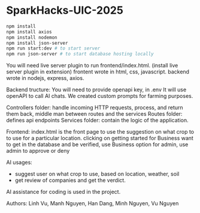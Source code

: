 # SparkHacks-UIC-2025

```bash
npm install
npm install axios
npm install nodemon
npm install json-server
npm run start:dev # to start server
npm run json-server # to start database hosting locally
```

You will need live server plugin to run frontend/index.html. (install live server plugin in extension)
frontent wrote in  html, css, javascript.
backend wrote in nodejs, express, axios.

Backend tructure:
You will need to provide openapi key, in .env
It will use openAPI to call AI chats. We created custom prompts for farming purposes.

Controllers folder: handle incoming HTTP requests, process, and return them back, middle man between routes and the services
Routes folder: defines api endpoints
Services folder: contain the logic of the application.

Frontend: index.html is the front page
to use the suggestion on what crop to to use for a particular location. clicking on getting started
for Business want to get in the database and be verified, use Business option
for admin, use admin to approve or deny

AI usages: 
- suggest user on what crop to use, based on location, weather, soil
- get review of companies and get the verdict.

AI assistance for coding is used in the project.

Authors: Linh Vu, Manh Nguyen, Han Dang, Minh Nguyen, Vu Nguyen


